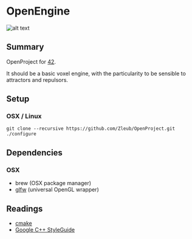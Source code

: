 # OpenEngine
![alt text](http://public.adebray.ovh/voxelstring.png "Logo Title Text 1")

## Summary

OpenProject for [42](http://www.42.fr).

It should be a basic voxel engine, with the particularity to be sensible to attractors and repulsors.

## Setup

### OSX / Linux

```
git clone --recursive https://github.com/Zleub/OpenProject.git
./configure
```

## Dependencies

### OSX

- brew (OSX package manager)
- [glfw](https://github.com/glfw/glfw) (universal OpenGL wrapper)

## Readings

- [cmake](https://cmake.org/Wiki/CMake)
- [Google C++ StyleGuide](https://google.github.io/styleguide/cppguide.html)
